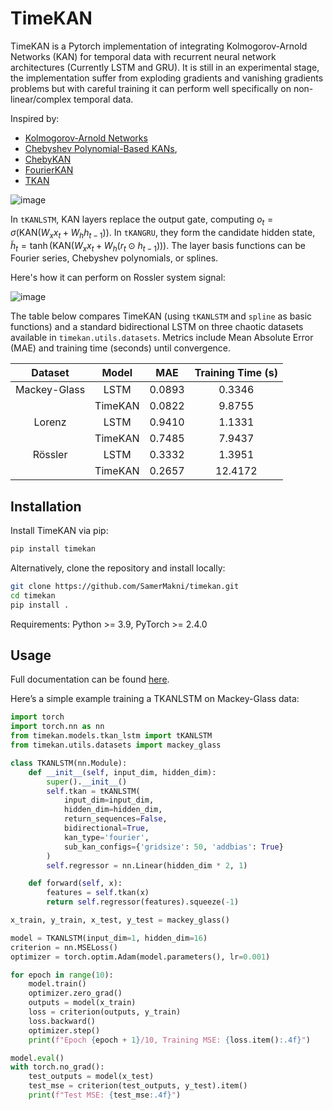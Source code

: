 
# TimeKAN

TimeKAN is a Pytorch implementation of integrating Kolmogorov-Arnold Networks (KAN) for temporal data with recurrent neural network architectures (Currently LSTM and GRU). It is still in an experimental stage, the implementation suffer from exploding gradients and vanishing gradients problems but with careful training it can perform well specifically on non-linear/complex temporal data.

Inspired by:
- [Kolmogorov-Arnold Networks](https://arxiv.org/abs/2404.19756)
- [Chebyshev Polynomial-Based KANs](https://arxiv.org/html/2405.07200), 
- [ChebyKAN](https://github.com/SynodicMonth/ChebyKAN)
- [FourierKAN](https://github.com/GistNoesis/FourierKAN/)
- [TKAN](https://arxiv.org/pdf/2405.07344)

![image](./images/timeKAN.png)

In `tKANLSTM`, KAN layers replace the output gate, computing $o_t = \sigma(\text{KAN}(W_x x_t + W_h h_{t-1}))$. In `tKANGRU`, they form the candidate hidden state, $\tilde{h}_t = \tanh(\text{KAN}(W_x x_t + W_h (r_t \odot h_{t-1})))$. The layer basis functions can be Fourier series, Chebyshev polynomials, or splines.

Here's how it can perform on Rossler system signal:

![image](./images/rossler_system.png)

The table below compares TimeKAN (using `tKANLSTM` and
`spline` as basic functions) and a standard bidirectional
LSTM on three chaotic datasets available in
`timekan.utils.datasets`. Metrics include Mean Absolute
Error (MAE) and training time (seconds) until convergence.

|      Dataset    |    Model   |     MAE   |   Training Time (s)  | 
|:---------------:|:----------:|:---------:|:--------------------:|
|   Mackey-Glass  |   LSTM     |   0.0893  |   0.3346             |
|                 |   TimeKAN  |   0.0822  |   9.8755             |
|   Lorenz        |   LSTM     |   0.9410  |   1.1331             |
|                 |   TimeKAN  |   0.7485  |   7.9437             |
|   Rössler       |   LSTM     |   0.3332  |   1.3951             |
|                 |   TimeKAN  |   0.2657  |   12.4172            |

## Installation

Install TimeKAN via pip:

```bash
pip install timekan
```

Alternatively, clone the repository and install locally:

```bash
git clone https://github.com/SamerMakni/timekan.git
cd timekan
pip install .
```
Requirements: Python >= 3.9, PyTorch >= 2.4.0

## Usage

Full documentation can be found [here](https://samermakni.github.io/timekan/).

Here’s a simple example training a TKANLSTM on Mackey-Glass data:

```python
import torch
import torch.nn as nn
from timekan.models.tkan_lstm import tKANLSTM
from timekan.utils.datasets import mackey_glass

class TKANLSTM(nn.Module):
    def __init__(self, input_dim, hidden_dim):
        super().__init__()
        self.tkan = tKANLSTM(
            input_dim=input_dim,
            hidden_dim=hidden_dim,
            return_sequences=False,
            bidirectional=True,
            kan_type='fourier',
            sub_kan_configs={'gridsize': 50, 'addbias': True}
        )
        self.regressor = nn.Linear(hidden_dim * 2, 1)

    def forward(self, x):
        features = self.tkan(x)
        return self.regressor(features).squeeze(-1)

x_train, y_train, x_test, y_test = mackey_glass()

model = TKANLSTM(input_dim=1, hidden_dim=16)
criterion = nn.MSELoss()
optimizer = torch.optim.Adam(model.parameters(), lr=0.001)

for epoch in range(10):
    model.train()
    optimizer.zero_grad()
    outputs = model(x_train)
    loss = criterion(outputs, y_train)
    loss.backward()
    optimizer.step()
    print(f"Epoch {epoch + 1}/10, Training MSE: {loss.item():.4f}")

model.eval()
with torch.no_grad():
    test_outputs = model(x_test)
    test_mse = criterion(test_outputs, y_test).item()
    print(f"Test MSE: {test_mse:.4f}")
```

